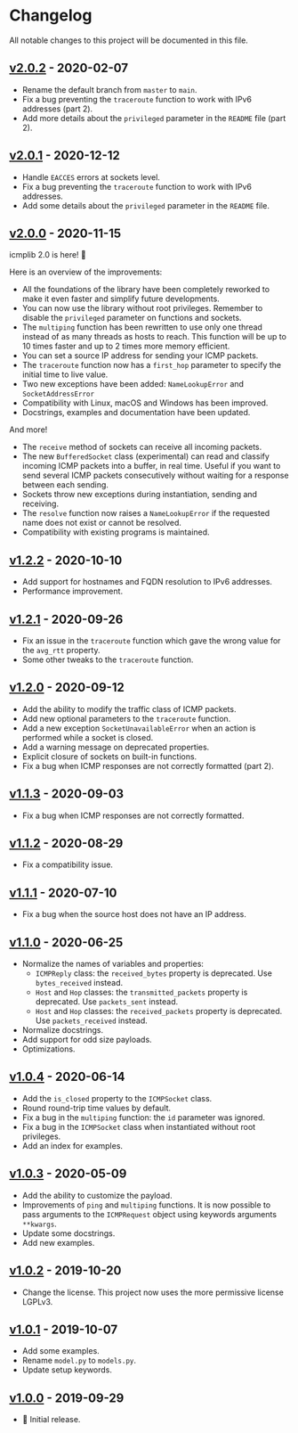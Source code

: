 # Changelog

All notable changes to this project will be documented in this file.

## [v2.0.2](https://github.com/ValentinBELYN/icmplib/releases/tag/v2.0.2) - 2020-02-07

- Rename the default branch from `master` to `main`.
- Fix a bug preventing the `traceroute` function to work with IPv6 addresses (part 2).
- Add more details about the `privileged` parameter in the `README` file (part 2).

## [v2.0.1](https://github.com/ValentinBELYN/icmplib/releases/tag/v2.0.1) - 2020-12-12

- Handle `EACCES` errors at sockets level.
- Fix a bug preventing the `traceroute` function to work with IPv6 addresses.
- Add some details about the `privileged` parameter in the `README` file.

## [v2.0.0](https://github.com/ValentinBELYN/icmplib/releases/tag/v2.0.0) - 2020-11-15
icmplib 2.0 is here! :tada:

Here is an overview of the improvements:
- All the foundations of the library have been completely reworked to make it even faster and simplify future developments.
- You can now use the library without root privileges. Remember to disable the `privileged` parameter on functions and sockets.
- The `multiping` function has been rewritten to use only one thread instead of as many threads as hosts to reach. This function will be up to 10 times faster and up to 2 times more memory efficient.
- You can set a source IP address for sending your ICMP packets.
- The `traceroute` function now has a `first_hop` parameter to specify the initial time to live value.
- Two new exceptions have been added: `NameLookupError` and `SocketAddressError`
- Compatibility with Linux, macOS and Windows has been improved.
- Docstrings, examples and documentation have been updated.

And more!
- The `receive` method of sockets can receive all incoming packets.
- The new `BufferedSocket` class (experimental) can read and classify incoming ICMP packets into a buffer, in real time. Useful if you want to send several ICMP packets consecutively without waiting for a response between each sending.
- Sockets throw new exceptions during instantiation, sending and receiving.
- The `resolve` function now raises a `NameLookupError` if the requested name does not exist or cannot be resolved.
- Compatibility with existing programs is maintained.

## [v1.2.2](https://github.com/ValentinBELYN/icmplib/releases/tag/v1.2.2) - 2020-10-10
- Add support for hostnames and FQDN resolution to IPv6 addresses.
- Performance improvement.

## [v1.2.1](https://github.com/ValentinBELYN/icmplib/releases/tag/v1.2.1) - 2020-09-26
- Fix an issue in the `traceroute` function which gave the wrong value for the `avg_rtt` property.
- Some other tweaks to the `traceroute` function.

## [v1.2.0](https://github.com/ValentinBELYN/icmplib/releases/tag/v1.2.0) - 2020-09-12
- Add the ability to modify the traffic class of ICMP packets.
- Add new optional parameters to the `traceroute` function.
- Add a new exception `SocketUnavailableError` when an action is performed while a socket is closed.
- Add a warning message on deprecated properties.
- Explicit closure of sockets on built-in functions.
- Fix a bug when ICMP responses are not correctly formatted (part 2).

## [v1.1.3](https://github.com/ValentinBELYN/icmplib/releases/tag/v1.1.3) - 2020-09-03
- Fix a bug when ICMP responses are not correctly formatted.

## [v1.1.2](https://github.com/ValentinBELYN/icmplib/releases/tag/v1.1.2) - 2020-08-29
- Fix a compatibility issue.

## [v1.1.1](https://github.com/ValentinBELYN/icmplib/releases/tag/v1.1.1) - 2020-07-10
- Fix a bug when the source host does not have an IP address.

## [v1.1.0](https://github.com/ValentinBELYN/icmplib/releases/tag/v1.1.0) - 2020-06-25
- Normalize the names of variables and properties:
  - `ICMPReply` class: the `received_bytes` property is deprecated. Use `bytes_received` instead.
  - `Host` and `Hop` classes: the `transmitted_packets` property is deprecated. Use `packets_sent` instead.
  - `Host` and `Hop` classes: the `received_packets` property is deprecated. Use `packets_received` instead.
- Normalize docstrings.
- Add support for odd size payloads.
- Optimizations.

## [v1.0.4](https://github.com/ValentinBELYN/icmplib/releases/tag/v1.0.4) - 2020-06-14
- Add the `is_closed` property to the `ICMPSocket` class.
- Round round-trip time values by default.
- Fix a bug in the `multiping` function: the `id` parameter was ignored.
- Fix a bug in the `ICMPSocket` class when instantiated without root privileges.
- Add an index for examples.

## [v1.0.3](https://github.com/ValentinBELYN/icmplib/releases/tag/v1.0.3) - 2020-05-09
- Add the ability to customize the payload.
- Improvements of `ping` and `multiping` functions. It is now possible to pass arguments to the `ICMPRequest` object using keywords arguments `**kwargs`.
- Update some docstrings.
- Add new examples.

## [v1.0.2](https://github.com/ValentinBELYN/icmplib/releases/tag/v1.0.2) - 2019-10-20
- Change the license. This project now uses the more permissive license LGPLv3.

## [v1.0.1](https://github.com/ValentinBELYN/icmplib/releases/tag/v1.0.1) - 2019-10-07
- Add some examples.
- Rename `model.py` to `models.py`.
- Update setup keywords.

## [v1.0.0](https://github.com/ValentinBELYN/icmplib/releases/tag/v1.0.0) - 2019-09-29
- :tada: Initial release.

